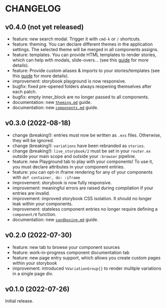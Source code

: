 # CHANGELOG

## v0.4.0 (not yet released)

- feature: new search modal. Trigger it with `cmd-k` or `/` shortcuts.
- feature: theming. You can declare different themes in the application settings. The selected theme will be merged in all components assigns.
- feature: templates. You can provide HTML templates to render stories, which can help with modals, slide-overs... (see this [guide](guides/components.md) for more details).
- feature: Provide custom aliases & imports to your stories/templates (see this [guide](guides/components.md) for more details).
- improvement: storybook playground is now responsive.
- bugfix: fixed pre-opened folders always reopening themselves after each patch.
- bugfix: empty inner_block are no longer passed to all components.
- documentation: new [`theming.md`](guides/theming.md) guide.
- documentation: new [`components.md`](guides/components.md) guide.

## v0.3.0 (2022-08-18)

- change (breaking!): entries must now be written as `.exs` files. Otherwise, they will be ignored.
- change (breaking!): `variations` have been rebranded as `stories`.
- change (breaking!): `live_storybook/2` must be set in your `router.ex` outside your main scope
  and outside your `:browser` pipeline.
- feature: new Playground tab to play with your components! To use it, you must declare attributes in your component entries.
- feature: you can opt-in iframe rendering for any of your components with `def container, do: :iframe`
- improvement: storybook is now fully responsive.
- improvement: meaningful errors are raised during compilation if your entries are invalid.
- improvement: improved storybook CSS isolation. It should no longer leak within your components.
- improvement: stateless component entries no longer require defining a `component/0` function.
- documentation: new [`sandboxing.md`](guides/sandboxing.md) guide.

## v0.2.0 (2022-07-30)

- feature: new tab to browse your component sources
- feature: work-in-progress component documentation tab
- feature: new page entry support, which allows you create custom pages within your storybook
- improvement: introduced `%VariationGroup{}` to render mulitple variations in a single page div.

## v0.1.0 (2022-07-26)

Initial release.
